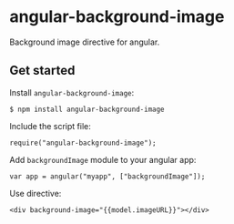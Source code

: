 # angular-background-image

Background image directive for angular.

## Get started

Install `angular-background-image`:

    $ npm install angular-background-image

Include the script file:

    require("angular-background-image");

Add `backgroundImage` module to your angular app:

    var app = angular("myapp", ["backgroundImage"]);

Use directive:

    <div background-image="{{model.imageURL}}"></div>

